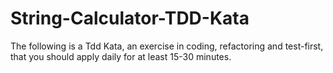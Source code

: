 # String-Calculator-TDD-Kata
The following is a Tdd Kata, an exercise in coding, refactoring and test-first, that you should apply daily for at least 15-30 minutes.

